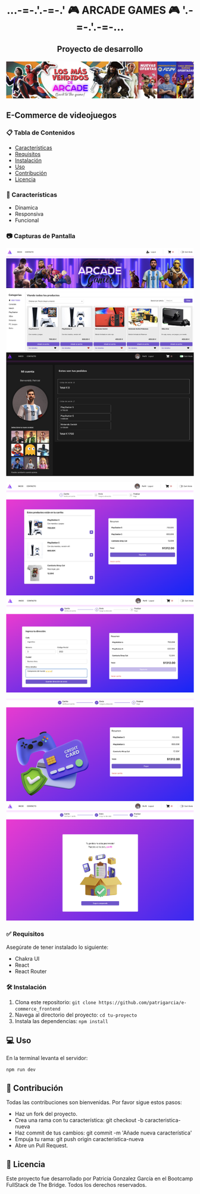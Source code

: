 # <h1 align="center"><strong>...**-=-**.'.**-=-**.' 🎮 ARCADE GAMES 🎮 '.**-=-**.'.**-=-**...</strong></h1>

## <p align="center">Proyecto de desarrollo</p>

![Logo del Proyecto](src/assets/banner.svg)

## E-Commerce de videojuegos

### 📋 Tabla de Contenidos

-   [Características](#características)
-   [Requisitos](#requisitos)
-   [Instalación](#instalación)
-   [Uso](#uso)
-   [Contribución](#contribución)
-   [Licencia](#licencia)

### 🚀 Características

-   Dinamica
-   Responsiva
-   Funcional

### 📷 Capturas de Pantalla

![Captura de Pantalla 1](src/assets/CapturasReadme/inicio.png)
![Captura de Pantalla 2](src/assets/CapturasReadme/perfil.png)

![Captura de Pantalla 3](src/assets/CapturasReadme/flujo-carrito_1.png)
![Captura de Pantalla 4](src/assets/CapturasReadme/flujo_carrito_2.png)

![Captura de Pantalla 5](src/assets/CapturasReadme/flujo_carrito_3.png)
![Captura de Pantalla 6](src/assets/CapturasReadme/flujo_carrito_4.png)

### ✅ Requisitos

Asegúrate de tener instalado lo siguiente:

-   Chakra UI
-   React
-   React Router

### 🛠️ Instalación

1. Clona este repositorio: `git clone https://github.com/patrigarcia/e-commerce_frontend`
2. Navega al directorio del proyecto: `cd tu-proyecto`
3. Instala las dependencias: `npm install`

## 💻 Uso

En la terminal levanta el servidor:

```bash
npm run dev
```

## 🤝 Contribución

Todas las contribuciones son bienvenidas. Por favor sigue estos pasos:

-   Haz un fork del proyecto.
-   Crea una rama con tu característica: git checkout -b caracteristica-nueva
-   Haz commit de tus cambios: git commit -m 'Añade nueva característica'
-   Empuja tu rama: git push origin caracteristica-nueva
-   Abre un Pull Request.

## 📄 Licencia

Este proyecto fue desarrollado por Patricia Gonzalez García en el Bootcamp FullStack de The Bridge. Todos los derechos reservados.

